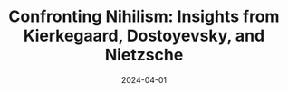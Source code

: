 ---
topic: Philosophy
date: 2024-04-01
title: "Confronting Nihilism: Insights from Kierkegaard, Dostoyevsky, and Nietzsche"
writer: Solomon Hyun
slug: confronting-nihilism
thumbnail: ../images/articles/nietzsche_kierkegaard.jpeg
---